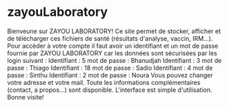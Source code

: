 # zayouLaboratory
Bienveune sur ZAYOU LABORATORY!
Ce site permet de stocker, afficher et de télécharger ces fichiers de santé (résultats d'analyse, vaccin, IRM...).
Pour accèder à votre compte il faut avoir un identifiant et un mot de passe fournie par ZAYOU LABORATORY car les données sont sécurisées par les login suivant :
Identifiant : 5   mot de passe : Bhanudjah
Identifiant : 3   mot de passe : Thiago
Identifiant : 18   mot de passe : Sadio
Identifiant : 4   mot de passe : Sinthu
Identifiant : 2  mot de passe : Noura
Vous pouvez changer votre adresse et votre mail. Toute les informations complémentaires (contact, a propos...) sont disponible.
L'interface est simple d'utilisation.
Bonne visite!
